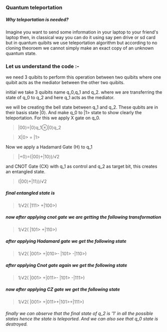 ### Quantum teleportation

##### Why teleportation is needed?
Imagine you want to send some information in your laptop to your friend's laptop then, in 
classical way you can do it using say pen drive or sd card but in quantum quibits we use teleportation algorithm but according to no cloning theoroem we cannot simply make an exact copy of an unknown quantum state.

### Let us understand the code :-
we need 3 quibits to perform this operation between two quibits where one quibit acts as the mediator between the other two quibits. 

initial we take 3 quibits name q_0,q_1 and  q_2. where we are transferring the state of q_0 to q_2 and here q_1 acts as the mediator.

we will be creating the bell state between q_1 and q_2. These qubits are in their basis state |0⟩. And make q_0 to |1> state to show clearly the teleportation. For this we apply X gate on q_0.

>|00⟩=|0⟩q_1⊗|0⟩q_2

>X|0> = |1>

Now we apply a Hadamard Gate (H) to q_1

>|+0⟩=(|00⟩+|10⟩)/√2

and CNOT Gate (CX) with q_1 as control and q_2 as target bit, this creates an entangled state.

>(|00⟩+|11⟩)/√2

##### final entangled state is

>1/√2( |111> +|100>)

##### now after applying cnot gate we are getting the following transformation
>1/√2( |101> +|110>)

##### after applying Hadamard gate we get the following state

>1/√2( |001> +|010>- |101> -|110>)

##### after applying Cnot gate again we get the following state

>1/√2( |001> +|011>- |101> -|111>)

##### now after applying CZ gate we get the following state

>1/√2( |001> +|011>+|101>+|111>)

###### finally we can observe that the final state of q_2 is '1' in all the possible states hence the state  is teleported. And we can also see that q_0 state is destroyed.







